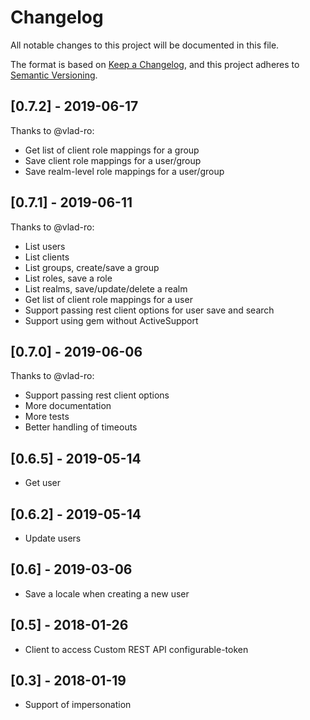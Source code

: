 # Changelog

All notable changes to this project will be documented in this file.

The format is based on [Keep a Changelog](https://keepachangelog.com/en/1.0.0/),
and this project adheres to [Semantic Versioning](https://semver.org/spec/v2.0.0.html).

## [0.7.2] - 2019-06-17

Thanks to @vlad-ro:

* Get list of client role mappings for a group
* Save client role mappings for a user/group
* Save realm-level role mappings for a user/group

## [0.7.1] - 2019-06-11

Thanks to @vlad-ro:

* List users
* List clients
* List groups, create/save a group
* List roles, save a role
* List realms, save/update/delete a realm
* Get list of client role mappings for a user
* Support passing rest client options for user save and search
* Support using gem without ActiveSupport

## [0.7.0] - 2019-06-06

Thanks to @vlad-ro:

* Support passing rest client options
* More documentation
* More tests
* Better handling of timeouts

## [0.6.5] - 2019-05-14

* Get user

## [0.6.2] - 2019-05-14

* Update users

## [0.6] - 2019-03-06

* Save a locale when creating a new user

## [0.5] - 2018-01-26

* Client to access Custom REST API configurable-token

## [0.3] - 2018-01-19

* Support of impersonation